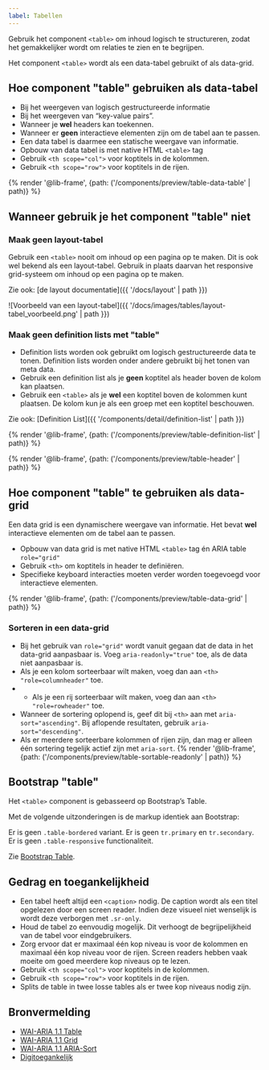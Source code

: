 ```yaml
---
label: Tabellen
---
```

Gebruik het component `<table>` om inhoud logisch te structureren, zodat het gemakkelijker wordt om relaties te zien en te begrijpen.

Het component `<table>` wordt als een data-tabel gebruikt of als data-grid.


## Hoe component "table" gebruiken als data-tabel
- Bij het weergeven van logisch gestructureerde informatie
- Bij het weergeven van “key-value pairs”.
- Wanneer je **wel** headers kan toekennen.
- Wanneer er **geen** interactieve elementen zijn om de tabel aan te passen.
- Een data tabel is daarmee een statische weergave van informatie.
- Opbouw van data tabel is met native HTML `<table>` tag
- Gebruik `<th scope="col">` voor koptitels in de kolommen.
- Gebruik `<th scope="row">` voor koptitels in de rijen.

{% render '@lib-frame', {path: ('/components/preview/table-data-table' | path)} %}


## Wanneer gebruik je het component "table" niet

### Maak geen layout-tabel
Gebruik een `<table>` nooit om inhoud op een pagina op te maken. Dit is ook wel bekend als een layout-tabel. Gebruik in plaats daarvan het responsive grid-systeem om inhoud op een pagina op te maken.

Zie ook: [de layout documentatie]({{ '/docs/layout' | path }})

![Voorbeeld van een layout-tabel]({{ '/docs/images/tables/layout-tabel_voorbeeld.png' | path }})


### Maak geen definition lists met "table"
- Definition lists worden ook gebruikt om logisch gestructureerde data te tonen. Definition lists worden onder andere gebruikt bij het tonen van meta data.
- Gebruik een definition list als je **geen** koptitel als header boven de kolom kan plaatsen.
- Gebruik een  `<table>` als je **wel** een koptitel boven de kolommen kunt plaatsen. De kolom kun je als een groep met een koptitel beschouwen.

Zie ook: [Definition List]({{ '/components/detail/definition-list' | path }})

{% render '@lib-frame', {path: ('/components/preview/table-definition-list' | path)} %}

{% render '@lib-frame', {path: ('/components/preview/table-header' | path)} %}


## Hoe component "table" te gebruiken als data-grid
Een data grid is een dynamischere weergave van informatie.
Het bevat **wel** interactieve elementen om de tabel aan te passen.

- Opbouw van data grid is met native HTML `<table>` tag én ARIA table `role="grid"`
- Gebruik `<th>` om koptitels in header te definiëren.
- Specifieke keyboard interacties moeten verder worden toegevoegd voor interactieve elementen.

{% render '@lib-frame', {path: ('/components/preview/table-data-grid' | path)} %}


### Sorteren in een data-grid
- Bij het gebruik van `role="grid"` wordt vanuit gegaan dat de data in het data-grid aanpasbaar is. Voeg `aria-readonly="true"` toe, als de data niet aanpasbaar is.
- Als je een kolom sorteerbaar wilt maken, voeg dan aan `<th>` `"role=columnheader"` toe.
- - Als je een rij sorteerbaar wilt maken, voeg dan aan `<th>` `"role=rowheader"` toe.
- Wanneer de sortering oplopend is, geef dit bij `<th>` aan met `aria-sort="ascending"`. Bij aflopende resultaten, gebruik `aria-sort="descending"`.
- Als er meerdere sorteerbare kolommen of rijen zijn, dan mag er alleen één sortering tegelijk actief zijn met `aria-sort`.
{% render '@lib-frame', {path: ('/components/preview/table-sortable-readonly' | path)} %}


## Bootstrap "table"
Het `<table>` component is gebasseerd op Bootstrap’s Table.

Met de volgende uitzonderingen is de markup identiek aan Bootstrap:

Er is geen `.table-bordered` variant.
Er is geen `tr.primary` en `tr.secondary`.
Er is geen `.table-responsive` functionaliteit.

Zie [Bootstrap Table](https://getbootstrap.com/docs/3.3/css/#tables).


## Gedrag en toegankelijkheid
- Een tabel heeft altijd een `<caption>` nodig. De caption wordt als een titel opgelezen door een screen reader. Indien deze visueel niet wenselijk is wordt deze verborgen met `.sr-only`.
- Houd de tabel zo eenvoudig mogelijk. Dit verhoogt de begrijpelijkheid van de tabel voor eindgebruikers.
- Zorg ervoor dat er maximaal één kop niveau is voor de kolommen en maximaal één kop niveau voor de rijen. Screen readers hebben vaak moeite om goed meerdere kop niveaus op te lezen.
- Gebruik `<th scope="col">` voor koptitels in de kolommen.
- Gebruik `<th scope="row">` voor koptitels in de rijen.
- Splits de table in twee losse tables als er twee kop niveaus nodig zijn.


## Bronvermelding
- [WAI-ARIA 1.1 Table](https://w3c.github.io/aria-practices/#table)
- [WAI-ARIA 1.1 Grid](https://w3c.github.io/aria-practices/#grid)
- [WAI-ARIA 1.1 ARIA-Sort](https://www.w3.org/TR/wai-aria-1.1/#aria-sort)
- [Digitoegankelijk](https://www.digitoegankelijk.nl)

